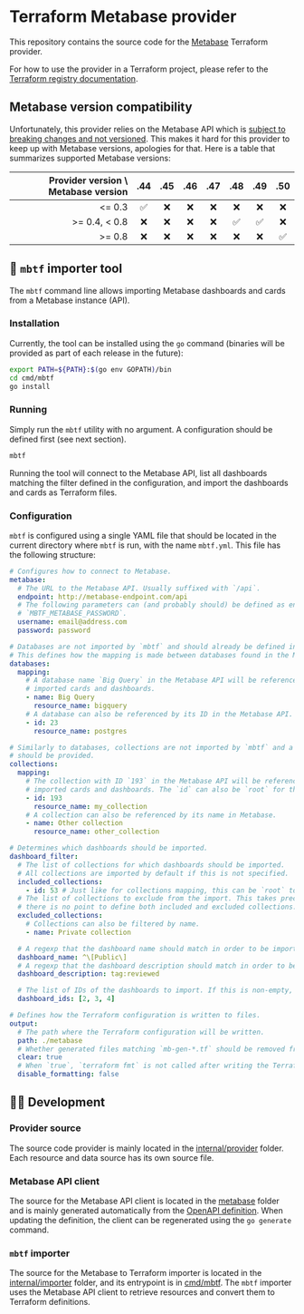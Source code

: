 # Terraform Metabase provider

This repository contains the source code for the [Metabase](https://www.metabase.com/) Terraform provider.

For how to use the provider in a Terraform project, please refer to the [Terraform registry documentation](https://registry.terraform.io/providers/flovouin/metabase/latest/docs).

## Metabase version compatibility

Unfortunately, this provider relies on the Metabase API which is [subject to breaking changes and not versioned](https://www.metabase.com/docs/latest/api-documentation#about-the-metabase-api). This makes it hard for this provider to keep up with Metabase versions, apologies for that. Here is a table that summarizes supported Metabase versions:

| Provider version \ Metabase version | .44 | .45 | .46 | .47 | .48 | .49 | .50 |
| ----------------------------------: | :-: | :-: | :-: | :-: | :-: | :-: | :-: |
|                              <= 0.3 | ✅  | ❌  | ❌  | ❌  | ❌  | ❌  | ❌  |
|                       >= 0.4, < 0.8 | ❌  | ❌  | ❌  | ❌  | ✅  | ✅  | ❌  |
|                              >= 0.8 | ❌  | ❌  | ❌  | ❌  | ❌  | ❌  | ✅  |

## 🔨 `mbtf` importer tool

The `mbtf` command line allows importing Metabase dashboards and cards from a Metabase instance (API).

### Installation

Currently, the tool can be installed using the `go` command (binaries will be provided as part of each release in the future):

```bash
export PATH=${PATH}:$(go env GOPATH)/bin
cd cmd/mbtf
go install
```

### Running

Simply run the `mbtf` utility with no argument. A configuration should be defined first (see next section).

```bash
mbtf
```

Running the tool will connect to the Metabase API, list all dashboards matching the filter defined in the configuration, and import the dashboards and cards as Terraform files.

### Configuration

`mbtf` is configured using a single YAML file that should be located in the current directory where `mbtf` is run, with the name `mbtf.yml`. This file has the following structure:

```yaml
# Configures how to connect to Metabase.
metabase:
  # The URL to the Metabase API. Usually suffixed with `/api`.
  endpoint: http://metabase-endpoint.com/api
  # The following parameters can (and probably should) be defined as environment variables `MBTF_METABASE_USERNAME` and
  # `MBTF_METABASE_PASSWORD`.
  username: email@address.com
  password: password

# Databases are not imported by `mbtf` and should already be defined in the Terraform configuration.
# This defines how the mapping is made between databases found in the Metabase API and Terraform.
databases:
  mapping:
    # A database name `Big Query` in the Metabase API will be referenced as `metabase_database.bigquery` in the
    # imported cards and dashboards.
    - name: Big Query
      resource_name: bigquery
    # A database can also be referenced by its ID in the Metabase API.
    - id: 23
      resource_name: postgres

# Similarly to databases, collections are not imported by `mbtf` and a mapping between the Metabase API and Terraform
# should be provided.
collections:
  mapping:
    # The collection with ID `193` in the Metabase API will be referenced as `metabase_collection.my_collection` in the
    # imported cards and dashboards. The `id` can also be `root` for the default collection.
    - id: 193
      resource_name: my_collection
    # A collection can also be referenced by its name in Metabase.
    - name: Other collection
      resource_name: other_collection

# Determines which dashboards should be imported.
dashboard_filter:
  # The list of collections for which dashboards should be imported.
  # All collections are imported by default if this is not specified.
  included_collections:
    - id: 53 # Just like for collections mapping, this can be `root` to include the default collection.
  # The list of collections to exclude from the import. This takes precedence over `included_collections`. However,
  # there is no point to define both included and excluded collections.
  excluded_collections:
    # Collections can also be filtered by name.
    - name: Private collection

  # A regexp that the dashboard name should match in order to be imported.
  dashboard_name: ^\[Public\]
  # A regexp that the dashboard description should match in order to be imported.
  dashboard_description: tag:reviewed

  # The list of IDs of the dashboards to import. If this is non-empty, all other parameters are ignored.
  dashboard_ids: [2, 3, 4]

# Defines how the Terraform configuration is written to files.
output:
  # The path where the Terraform configuration will be written.
  path: ./metabase
  # Whether generated files matching `mb-gen-*.tf` should be removed from the output directory before writing.
  clear: true
  # When `true`, `terraform fmt` is not called after writing the Terraform files.
  disable_formatting: false
```

## 🧑‍💻 Development

### Provider source

The source code provider is mainly located in the [internal/provider](./internal/provider/) folder. Each resource and data source has its own source file.

### Metabase API client

The source for the Metabase API client is located in the [metabase](./metabase/) folder and is mainly generated automatically from the [OpenAPI definition](./metabase-api.yaml). When updating the definition, the client can be regenerated using the `go generate` command.

### `mbtf` importer

The source for the Metabase to Terraform importer is located in the [internal/importer](./internal/importer/) folder, and its entrypoint is in [cmd/mbtf](./cmd/mbtf/). The `mbtf` importer uses the Metabase API client to retrieve resources and convert them to Terraform definitions.
